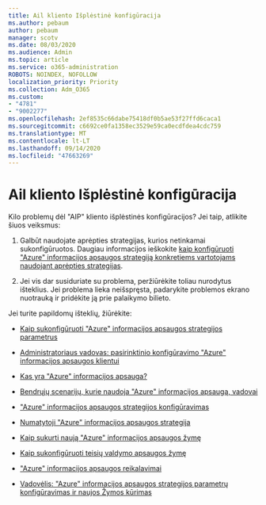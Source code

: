 ```yaml
---
title: Ail kliento Išplėstinė konfigūracija
ms.author: pebaum
author: pebaum
manager: scotv
ms.date: 08/03/2020
ms.audience: Admin
ms.topic: article
ms.service: o365-administration
ROBOTS: NOINDEX, NOFOLLOW
localization_priority: Priority
ms.collection: Adm_O365
ms.custom:
- "4781"
- "9002277"
ms.openlocfilehash: 2ef8535c66dabe75418df0b5ae53f27ffd6caca1
ms.sourcegitcommit: c6692ce0fa1358ec3529e59ca0ecdfdea4cdc759
ms.translationtype: MT
ms.contentlocale: lt-LT
ms.lasthandoff: 09/14/2020
ms.locfileid: "47663269"
---
```

# <a name="aip-client-advanced-configuration"></a>Ail kliento Išplėstinė konfigūracija

Kilo problemų dėl "AIP" kliento išplėstinės konfigūracijos? Jei taip, atlikite šiuos veiksmus:

1. Galbūt naudojate aprėpties strategijas, kurios netinkamai sukonfigūruotos. Daugiau informacijos ieškokite [kaip konfigūruoti "Azure" informacijos apsaugos strategiją konkretiems vartotojams naudojant aprėpties strategijas](https://docs.microsoft.com/azure/information-protection/configure-policy-scope).

2. Jei vis dar susiduriate su problema, peržiūrėkite toliau nurodytus išteklius. Jei problema lieka neišspręsta, padarykite problemos ekrano nuotrauką ir pridėkite ją prie palaikymo bilieto.

Jei turite papildomų išteklių, žiūrėkite:

- [Kaip sukonfigūruoti "Azure" informacijos apsaugos strategijos parametrus](https://docs.microsoft.com/azure/information-protection/configure-policy-settings)  
    
- [Administratoriaus vadovas: pasirinktinio konfigūravimo "Azure" informacijos apsaugos klientui](https://docs.microsoft.com/azure/information-protection/rms-client/client-admin-guide-customizations)  
    
- [Kas yra "Azure" informacijos apsauga?](https://docs.microsoft.com/azure/information-protection/what-is-information-protection)  
    
- [Bendrųjų scenarijų, kurie naudoja "Azure" informacijos apsaugą, vadovai](https://docs.microsoft.com/azure/information-protection/how-to-guides)  
    
- ["Azure" informacijos apsaugos strategijos konfigūravimas](https://docs.microsoft.com/azure/information-protection/deploy-use/configure-policy)  
    
- [Numatytoji "Azure" informacijos apsaugos strategija](https://docs.microsoft.com/azure/information-protection/deploy-use/configure-policy-default)  
    
- [Kaip sukurti naują "Azure" informacijos apsaugos žymę](https://docs.microsoft.com/azure/information-protection/deploy-use/configure-policy-new-label)  
    
- [Kaip sukonfigūruoti teisių valdymo apsaugos žymę](https://docs.microsoft.com/azure/information-protection/deploy-use/configure-policy-protection)  
    
- ["Azure" informacijos apsaugos reikalavimai](https://docs.microsoft.com/azure/information-protection/get-started/requirements)

- [Vadovėlis: "Azure" informacijos apsaugos strategijos parametrų konfigūravimas ir naujos Žymos kūrimas](https://docs.microsoft.com/azure/information-protection/get-started/infoprotect-quick-start-tutorial)
